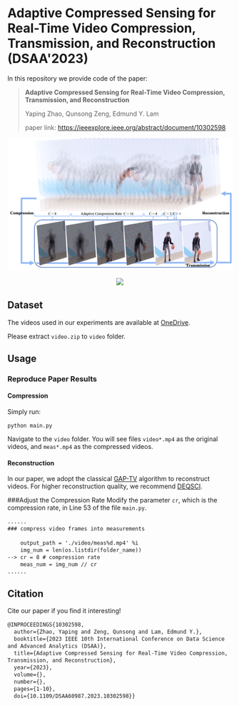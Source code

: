 # Adaptive Compressed Sensing for Real-Time Video Compression, Transmission, and Reconstruction (DSAA'2023)

In this repository we provide code of the paper:
> **Adaptive Compressed Sensing for Real-Time Video Compression, Transmission, and Reconstruction**
> 
> Yaping Zhao, Qunsong Zeng, Edmund Y. Lam
> 
> paper link: https://ieeexplore.ieee.org/abstract/document/10302598

<p align="right">
  <img src="teaser.png" />
</p>

<p align="center">
  <img src="kun.gif" />
</p>

## Dataset
The videos used in our experiments are available at [OneDrive](https://connecthkuhk-my.sharepoint.com/:u:/g/personal/zhaoyp_connect_hku_hk/EUiZDLQQxCFEmPHHeGf-sFIBjMAIfffMQN4KA_fbcQjceg?e=CsQVL8).

Please extract `video.zip` to `video` folder.

## Usage
### Reproduce Paper Results
#### Compression
Simply run:
```angular2html
python main.py
```
Navigate to the `video` folder. You will see files `video*.mp4` as the original videos, and `meas*.mp4` as the compressed videos.
#### Reconstruction
In our paper, we adopt the classical [GAP-TV](https://ieeexplore.ieee.org/document/7532817) algorithm to reconstruct videos. 
For higher reconstruction quality, we recommend [DEQSCI](https://github.com/IndigoPurple/DEQSCI).

###Adjust the Compression Rate
Modify the parameter `cr`, which is the compression rate, in Line 53 of the file `main.py`.

```angular2html
......
### compress video frames into measurements

    output_path = './video/meas%d.mp4' %i
    img_num = len(os.listdir(folder_name))
--> cr = 8 # compression rate
    meas_num = img_num // cr
......
```

## Citation
Cite our paper if you find it interesting!

```
@INPROCEEDINGS{10302598,
  author={Zhao, Yaping and Zeng, Qunsong and Lam, Edmund Y.},
  booktitle={2023 IEEE 10th International Conference on Data Science and Advanced Analytics (DSAA)}, 
  title={Adaptive Compressed Sensing for Real-Time Video Compression, Transmission, and Reconstruction}, 
  year={2023},
  volume={},
  number={},
  pages={1-10},
  doi={10.1109/DSAA60987.2023.10302598}}
```
